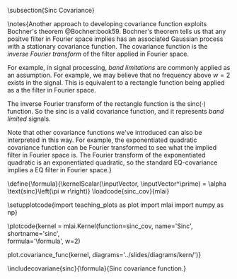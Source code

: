 \subsection{Sinc Covariance}

\notes{Another approach to developing covariance function exploits Bochner's theorem @Bochner:book59. Bochner's theorem tells us that any positve filter in Fourier space implies has an associated Gaussian process with a stationary covariance function. The covariance function is the *inverse Fourier transform* of the filter applied in Fourier space.

For example, in signal processing, *band limitations* are commonly applied as an assumption. For example, we may believe that no frequency above $w=2$ exists in the signal. This is equivalent to a rectangle function being applied as a the filter in Fourier space. 

The inverse Fourier transform of the rectangle function is the $\text{sinc}(\cdot)$ function. So the sinc is a valid covariance function, and it represents *band limited* signals.

Note that other covariance functions we've introduced can also be interpreted in this way. For example, the exponentiated quadratic covariance function can be Fourier transformed to see what the implied filter in Fourier space is. The Fourier transform of the exponentiated quadratic is an exponentiated quadratic, so the standard EQ-covariance implies a EQ filter in Fourier space.}

\define{\formula}{\kernelScalar(\inputVector, \inputVector^\prime) = \alpha \text{sinc}\left(\pi w r\right)}
\loadcode{sinc_cov}{mlai}

\setupplotcode{import teaching_plots as plot
import mlai
import numpy as np}

\plotcode{kernel = mlai.Kernel(function=sinc_cov,
                     name='Sinc',
                     shortname='sinc',					 
                     formula='\formula',
					 w=2)
					 
plot.covariance_func(kernel, diagrams='../slides/diagrams/kern/')}


\includecovariane{sinc}{\formula}{Sinc covariance function.}
